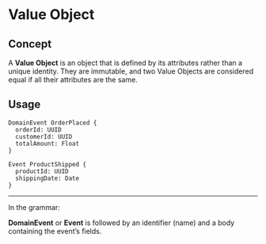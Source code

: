 # Value Object

## Concept

A **Value Object** is an object that is defined by its attributes rather than a unique identity. They are immutable, and two Value Objects are considered equal if all their attributes are the same.

## Usage

```ddd
DomainEvent OrderPlaced {
  orderId: UUID
  customerId: UUID
  totalAmount: Float
}
```

```ddd
Event ProductShipped {
  productId: UUID
  shippingDate: Date
}

```

---

In the grammar:

**DomainEvent** or **Event** is followed by an identifier (name) and a body containing the event’s fields.